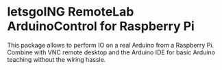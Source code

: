 # letsgoING RemoteLab ArduinoControl for Raspberry Pi

This package allows to perform IO on a real Arduino from a Raspberry Pi.  
Combine with VNC remote desktop and the Arduino IDE for basic Arduino teaching without the wiring hassle.